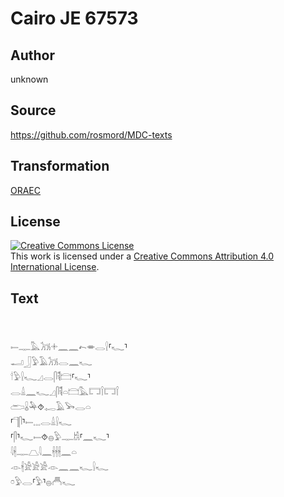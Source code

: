 # Cairo JE 67573

## Author

unknown

## Source

https://github.com/rosmord/MDC-texts

## Transformation

[ORAEC](https://oraec.github.io/)

## License

<a rel="license" href="http://creativecommons.org/licenses/by/4.0/"><img alt="Creative Commons License" style="border-width:0" src="https://i.creativecommons.org/l/by/4.0/88x31.png" /></a><br />This work is licensed under a <a rel="license" href="http://creativecommons.org/licenses/by/4.0/">Creative Commons Attribution 4.0 International License</a>.

## Text

<br>
<br>
𓍿𓊃𓅓𓃡𓇬𓈖𓈖𓍉𓎂𓂋𓍛⸢𓆑⸣<br>
𓂝𓃀𓅱𓄿𓃡𓂋𓈖𓆑<br>
𓎗𓅱𓍛𓆑𓈎𓂋𓋴𓌟𓊭⸢𓆑⸣<br>
𓂋𓏙𓈖𓆑𓈎𓋴𓌟𓏏𓊭𓅓𓉐𓌉𓉐𓌉<br>
𓂧𓏇𓅆⯑𓉻𓄿𓅨𓂋𓏏<br>
⸢𓊹𓋴⸣𓍿𓈒𓈒𓈒𓂋𓏙𓍛𓆑<br>
⸢𓋴⸣𓆑𓍿⯑𓐍𓅱𓊃𓀧⸢𓈖𓆑⸣<br>
𓇋𓇩𓊃𓉵𓇋𓈖𓇩𓇩𓇩𓈖𓏏<br>
𓁹𓇩𓀀𓀀𓀀𓁹𓈖𓈖𓆑𓍛𓆑<br>
𓏌𓅱𓂋⸢𓅱⸣𓐍𓄫𓆑<br>
